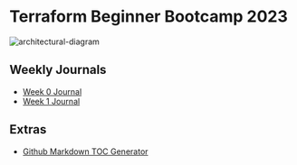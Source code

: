 # Terraform Beginner Bootcamp 2023

![architectural-diagram](https://github.com/madhavi-chavva/terraform-beginner-bootcamp-2023/assets/125069098/bee219b5-6d12-4cce-a7b9-7dad22485808)

## Weekly Journals
- [Week 0 Journal](Journal/Week0.md)
- [Week 1 Journal](Journal/Week1.md)

## Extras
- [Github Markdown TOC Generator](https://ecotrust-canada.github.io/markdown-toc/)
